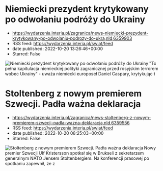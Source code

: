# Niemiecki prezydent krytykowany po odwołaniu podróży do Ukrainy
 - https://wydarzenia.interia.pl/zagranica/news-niemiecki-prezydent-krytykowany-po-odwolaniu-podrozy-do-ukra,nId,6359903
 - RSS feed: https://wydarzenia.interia.pl/swiat/feed
 - date published: 2022-10-20 13:26:46+00:00
 - Starred: False

<p><a href="https://wydarzenia.interia.pl/zagranica/news-niemiecki-prezydent-krytykowany-po-odwolaniu-podrozy-do-ukra,nId,6359903"><img align="left" alt="Niemiecki prezydent krytykowany po odwołaniu podróży do Ukrainy" src="https://i.iplsc.com/niemiecki-prezydent-krytykowany-po-odwolaniu-podrozy-do-ukra/000G88Q4YPQLOQMX-C321.jpg" /></a>&quot;To pełna kapitulacja niemieckiej polityki zagranicznej przed rosyjskim terrorem wobec Ukrainy&quot; - uważa niemiecki europoseł Daniel Caspary, krytykując t

# Stoltenberg z nowym premierem Szwecji. Padła ważna deklaracja
 - https://wydarzenia.interia.pl/zagranica/news-stoltenberg-z-nowym-premierem-szwecji-padla-wazna-deklaracja,nId,6359556
 - RSS feed: https://wydarzenia.interia.pl/swiat/feed
 - date published: 2022-10-20 08:25:03+00:00
 - Starred: False

<p><a href="https://wydarzenia.interia.pl/zagranica/news-stoltenberg-z-nowym-premierem-szwecji-padla-wazna-deklaracja,nId,6359556"><img align="left" alt="Stoltenberg z nowym premierem Szwecji. Padła ważna deklaracja" src="https://i.iplsc.com/stoltenberg-z-nowym-premierem-szwecji-padla-wazna-deklaracja/000G86XTJ5434B9C-C321.jpg" /></a>Nowy premier Szwecji Ulf Kristersson spotkał się w Brukseli z sekretarzem generalnym NATO Jensem Stoltenbergiem. Na konferencji prasowej po spotkaniu zapewnił, że z
